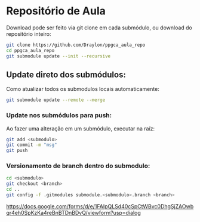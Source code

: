 # Repositório de Aula

Download pode ser feito via git clone em cada submódulo, ou download do repositório inteiro:

```bash
git clone https://github.com/Draylon/ppgca_aula_repo
cd ppgca_aula_repo
git submodule update --init --recursive
```

## Update direto dos submódulos:

Como atualizar todos os submodulos locais automaticamente:

```bash
git submodule update --remote --merge
```

### Update nos submódulos para push:

Ao fazer uma alteração em um submódulo, executar na raíz:

```bash
git add <submodulo>
git commit -m "msg"
git push
```


### Versionamento de branch dentro do submodulo:

```bash
cd <submodulo>
git checkout <branch>
cd ..
git config -f .gitmodules submodule.<submodulo>.branch <branch>
```

https://docs.google.com/forms/d/e/1FAIpQLSd40cSpCtWBvc0DhgSjZAOwbqr4eh0SpKzKa4reBnBTDnBDvQ/viewform?usp=dialog
